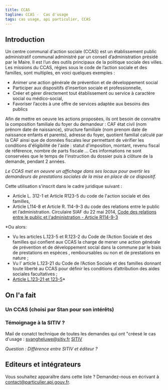 ```yaml
---
title: CCAS
tagline: CCAS -  Cas d'usage
tags: cas usage, api particulier, CCAS
---
```


## Introduction

Un centre communal d'action sociale (CCAS) est un établissement public administratif communal administré par un conseil d’administration présidé par le Maire. Il est l’un des outils principaux de la politique sociale des villes.
Les missions du CCAS, régies sous le code de l’action sociale et des familles, sont multiples, en voici quelques exemples :

- Animer une action générale de prévention et de développement social
- Participer aux dispositifs d’insertion sociale et professionnelle,
- Créer et gérer directement tout établissement ou service à caractère social ou médico-social,
- Favoriser l’accès à une offre de services adaptée aux besoins des publics

Afin de mettre en oeuvre les actions proposées, ils ont besoin de connaitre la composition familiale du foyer du demandeur : CAF état civil (nom prénom date de naissance), structure familiale (nom prenom date de naissance enfants et parents), adresse du foyer, quotient familial calculé par la CAF ainsi que de données fiscales leur permettant de vérifier les conditions d'éligibilité de l'aide : statut d'imposition, montant, revenu fiscal de référence, nombre de parts fiscale ... Ces informations ne sont conservées que le temps de l'instruction du dossier puis à clôture de la demande, pendant 2 années.

_Le CCAS met en oeuvre un affichage dans ses locaux pour avertir les demandeurs de prestations sociales de la mise en place de ce dispositif._

Cette utilisation s'inscrit dans le cadre juridique suivant :

- Article L. 312-1 et Article R123-5 du code de l'action sociale et des familles,
- Article L114-8 et Article R. 114-9-3 du code des relations entre le public et l’administration.
  Circulaire SIAF du 22 mai 2014, [Code des relations entre le public et l'administration - Article R114-9-3 ](https://www.legifrance.gouv.fr/affichCodeArticle.do;jsessionid=83A5E43D6A6710F0F0FFE705AA476AA5.tplgfr26s_3?cidTexte=LEGITEXT000031366350&idArticle=LEGIARTI000038029900&dateTexte=20190213&categorieLien=id#LEGIARTI000038029900)

\*Ou alors:

- Vu les articles L.123-5 et R.123-2 du Code de l’Action Sociale et des familles qui confient aux CCAS la charge de mener une action générale de prévention et de développement social dans la commune par le biais de prestations en espèces , remboursables ou non et de prestations en nature ;
- Vu l’ article L.123-21 du Code de l’Action Sociale et des familles donnant toute liberté au CCAS pour définir les conditions d’attribution des aides sociales facultatives ;
- [Article L.123-21 et 123-5](https://www.legifrance.gouv.fr/affichCode.do;jsessionid=64226AC0452363F4B1115033C1939F49.tplgfr35s_2?idSectionTA=LEGISCTA000006174329&cidTexte=LEGITEXT000006074069&dateTexte=20200128)\*

## On l'a fait

### Un CCAS (choisi par Stan pour son intérêts)

### Témoignage à la SITIV ?

Mail de conatct technique de toutes les demandes qui ont "créesé le cas d'usage : svangheluwe@sitiv.fr
[SITIV](https://www.sitiv.fr/)

_Question : Différence entre SITIV et éditeur ?_

## Editeurs et intégrateurs

Vous souhaitez apparaître dans cette liste ? Demandez-nous en écrivant à contact@particulier.api.gouv.fr.
